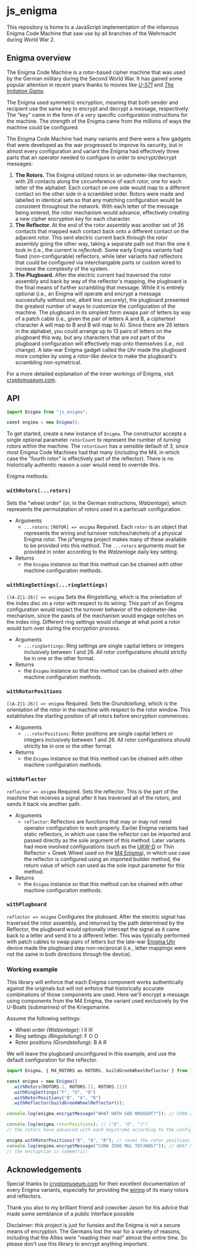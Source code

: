 # js_enigma

This repository is home to a JavaScript implementation of the infamous Enigma Code Machine that saw use by all branches of the Wehrmacht during World War 2.

## Enigma overview

The Enigma Code Machine is a rotor-based cipher machine that was used by the German military during the Second World War. It has gained some popular attention in recent years thanks to movies like [_U-571_](https://www.imdb.com/title/tt0141926/) and [_The Imitation Game_](https://www.imdb.com/title/tt2084970/).

The Enigma used symmetric encryption, meaning that both sender and recipient use the same key to encrypt and decrypt a message, respectively. The "key" came in the form of a very specific configuration instructions for the machine. The strength of the Enigma came from the millions of ways the machine could be configured.

The Enigma Code Machine had many variants and there were a few gadgets that were developed as the war progressed to improve its security, but in almost every configuration and variant the Enigma had effectively three parts that an operator needed to configure in order to encrypt/decrypt messages:

1. **The Rotors.** The Enigma utilized rotors in an odometer-like mechanism, with 26 contacts along the circumference of each rotor, one for each letter of the alphabet. Each contact on one side would map to a different contact on the other side in a scrambled order. Rotors were made and labelled in identical sets so that any matching configuration would be consistent throughout the network. With each letter of the message being entered, the rotor mechanism would advance, effectively creating a new cipher encryption key for each character.
2. **The Reflector.** At the end of the rotor assembly was another set of 26 contacts that mapped each contact back onto a different contact on the adjacent rotor. This sent electric current back through the rotor assembly going the other way, taking a separate path out than the one it took in (i.e., the current is _reflected_). Some early Enigma variants had fixed (non-configurable) reflectors, while later variants had reflectors that could be configured via interchangable parts or custom wired to increase the complexity of the system.
3. **The Plugboard.** After the electric current had traversed the rotor assembly and back by way of the reflector's mapping, the plugboard is the final means of further scrambling that message. While it is entirely optional (i.e., an Enigma will operate and encrypt a message successfully without one, albeit less securely), the plugboard presented the greatest number of ways to customize the configuration of the machine. The plugboard in its simplest form swaps pair of letters by way of a patch cable (i.e., given the pair of letters A and B, a ciphertext character A will map to B and B will map to A). Since there are 26 letters in the alphabet, you could arrange up to 13 pairs of letters on the plugboard this way, but any characters that are _not_ part of the plugboard configuration will effectively map onto themselves (i.e., not change). A late-war Enigma gadget called the _Uhr_ made the plugboard more complex by using a rotor-like device to make the plugboard's scrambling non-symetrical.

For a more detailed explanation of the inner workings of Enigma, visit [cryptomuseum.com](https://www.cryptomuseum.com/crypto/enigma/working.htm).

## API

```javascript
import Enigma from "js_enigma";

const engima = new Enigma();
```

To get started, create a new instance of `Enigma`. The constructor accepts a single optional parameter `rotorCount` to represent the number of _turning_ rotors within the machine. The `rotorCount` has a sensible default of 3, since most Enigma Code Machines had that many (including the M4, in which case the "fourth rotor" is effectively part of the reflector). There is no historically authentic reason a user would need to override this.

Enigma methods:

### `withRotors(...rotors)`

Sets the "wheel order" (or, in the German instructions, _Walzenlage_), which represents the permutatation of rotors used in a particualr configuration.

- Arguments
  - `...rotors`: `[ROTOR] => enigma` Required. Each `rotor` is an object that represents the wiring and turnover notches/ratchets of a physical Enigma rotor. The js\*enigma project makes many of these available to be provided into this method. The `...rotors` arguments must be provided in order according to the _Walzenlage_ daily key setting.
- Returns
  - the `Enigma` instance so that this method can be chained with other machine configuration methods.

### `withRingSettings(...ringSettings)`

`[(A-Z|1-26)] => enigma` Sets the _Ringstellung_, which is the orientation of the index disc on a rotor with respect to its wiring. This part of an Enigma configuration would impact the turnover behavior of the odometer-like mechanism, since the pawls of the mechanism would engage notches on the index ring. Different ring settings would change at what point a rotor would turn over during the encryption process.

- Arguments
  - `...ringSettings`: Ring settings are single capital letters or integers inclusively between 1 and 26. All rotor configurations should strictly be in one or the other format.
- Returns
  - the `Enigma` instance so that this method can be chained with other machine configuration methods.

### `withRotorPositions`

`[(A-Z|1-26)] => enigma` Required. Sets the _Grundstellung_, which is the orientation of the rotor in the machine with respect to the rotor window. This establishes the starting position of all rotors before encryption commences.

- Arguments
  - `...rotorPositions`: Rotor positions are single capital letters or integers inclusively between 1 and 26. All rotor configurations should strictly be in one or the other format.
- Returns
  - the `Enigma` instance so that this method can be chained with other machine configuration methods.

### `withReflector`

`reflector => enigma` Required. Sets the reflector. This is the part of the machine that receives a signal after it has traversed all of the rotors, and sends it back via another path.

- Arguments
  - `reflector`: Reflectors are functions that may or may not need operator configuration to work properly. Earlier Enigma variants had static reflectors, in which use case the reflector can be imported and passed directly as the sole argument of this method. Later variants had more involved configurations (such as the [UKW-D](https://www.cryptomuseum.com/crypto/enigma/ukwd/index.htm) or Thin Reflector + Greek Wheel used on the [M4 Enigma](https://www.cryptomuseum.com/crypto/enigma/m4/index.htm)), in which use case the reflector is configured using an imported builder method, the return value of which can used as the sole input parameter for this method.
- Returns
  - the `Enigma` instance so that this method can be chained with other machine configuration methods.

### `withPlugboard`

`reflector => enigma` Configures the pluboard. After the electric signal has traversed the rotor assembly, and returned by the path determined by the Reflector, the plugboard would optionally intercept the signal as it came back to a letter and send it to a different letter. This was typically performed with patch cables to swap pairs of letters but the late-war [Enigma Uhr](https://www.cryptomuseum.com/crypto/enigma/uhr/index.htm) device made the plugboard step non-reciprocal (i.e., letter mappings were not the same in both directions through the device).

### Working example

This library will enforce that each Enigma component works authentically against the originals but will not enforce that historically accurate combinations of those components are used. Here we'll encrypt a message using components from the M4 Enigma, the variant used exclusively by the U-Boats (submarines) of the Kriegsmarine.

Assume the following settings:

- Wheel order _(Walzenlage)_: I II III
- Ring settings _(Ringstellung)_: F O O
- Rotor positions _(Grundstellung)_: B A R

We will leave the plugboard unconfigured in this example, and use the default configuration for the reflector.

```javascript
import Enigma, { M4_ROTORS as ROTORS, buildGreekWheelReflector } from "enigma";

const enigma = new Enigma()
  .withRotors(ROTORS.I, ROTORS.II, ROTORS.III)
  .withRingSettings("F", "O", "O")
  .withRotorPositions("B", "A", "R")
  .withReflector(buildGreekWheelReflector());

console.log(enigma.encryptMessage("WHAT HATH GOD WROUGHT?")); // CUNA ZSKD MUL TOYJWQS?

console.log(enigma.rotorPositions); // ["B", "B", "J"]
// the rotors have advanced with each keystroke according to the configuation of each rotor

enigma.withRotorPositions("B", "A", "R"); // reset the rotor positions
console.log(engima.encryptMessage("CUNA ZSKD MUL TOYJWQS?")); // WHAT HATH GOD WROUGHT?
// the encryption is symmetric!
```

## Acknowledgements

Special thanks to [cryptomuseum.com](http://cryptomuseum.com/index.htm) for their excellent documentation of every Enigma variants, especially for providing the [wiring](https://www.cryptomuseum.com/crypto/enigma/wiring.htm) of its many rotors and reflectors.

Thank you also to my brilliant friend and coworker Jason for his advice that made some semblance of a public interface possible

Disclaimer: this project is just for funsies and the Enigma is not a secure means of encryption. The Germans lost the war for a variety of reasons, including that the Allies were "reading their mail" almost the entire time. So please don't use this library to encrypt anything important.

